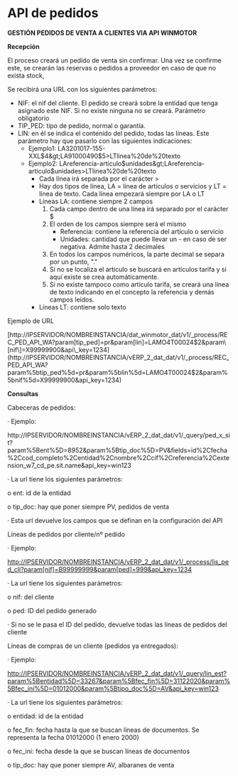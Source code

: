 # API de pedidos

**GESTIÓN PEDIDOS DE VENTA A CLIENTES VIA API WINMOTOR**

**Recepción**

El proceso creará un pedido de venta sin confirmar. Una vez se confirme este, se crearán las reservas o pedidos a proveedor en caso de que no exista stock,

Se recibirá una URL con los siguientes parámetros:

* NIF: el nif del cliente. El pedido se creará sobre la entidad que tenga asignado este NIF. Si no existe ninguna no se creará. Parámetro obligatorio
* TIP\_PED: tipo de pedido, normal o garantía.
* LIN: en él se indica el contenido del pedido, todas las líneas. Este parámetro hay que pasarlo con las siguientes indicaciones:
  * Ejemplo1: LA3201017-155-XXL$4&gt;LA91000490$5&gt;LTlinea%20de%20texto
  * Ejemplo2: LAreferencia-articulo$unidades&gt;LAreferencia-articulo$unidades&gt;LTlinea%20de%20texto
    * Cada línea irá separada por el carácter &gt;
    * Hay dos tipos de línea, LA = línea de artículos o servicios y LT = línea de texto. Cada línea empezará siempre por LA o LT
    * Líneas LA: contiene siempre 2 campos
      1. Cada campo dentro de una línea irá separado por el carácter $
      2. El orden de los campos siempre será el mismo
         * Referencia: contiene la referencia del artículo o servicio
         * Unidades: cantidad que puede llevar un - en caso de ser negativa. Admite hasta 2 decimales
      3. En todos los campos numéricos, la parte decimal se separa por un punto, "."
      4. Si no se localiza el artículo se buscará en artículos tarifa y si aquí existe se crea automáticamente.
      5. Si no existe tampoco como artículo tarifa, se creará una línea de texto indicando en el concepto la referencia y demás campos leídos.
    * Líneas LT: contiene solo texto

Ejemplo de URL

[http://IPSERVIDOR/NOMBREINSTANCIA/dat\_winmotor\_dat/v1/\_process/REC\_PED\_API\_WA?param\[tip\_ped\]=pr&param\[lin\]=LAMO4T00024$2&param\[nif\]=X99999900&api\_key=1234](http://IPSERVIDOR/NOMBREINSTANCIA/vERP_2_dat_dat/v1/_process/REC_PED_API_WA?param%5btip_ped%5d=pr&param%5blin%5d=LAMO4T00024$2&param%5bnif%5d=X99999900&api_key=1234)

**Consultas**

Cabeceras de pedidos:

·         Ejemplo:

http://IPSERVIDOR/NOMBREINSTANCIA/vERP\_2\_dat\_dat/v1/\_query/ped\_x\_sit?param%5Bent%5D=8952&param%5Btip\_doc%5D=PV&fields=id%2Cfecha%2Ccod\_completo%2Centidad%2Cnombre%2Ccif%2Creferencia%2Cextension\_w7\_cd\_pe.sit.name&api\_key=win123

·         La url tiene los siguientes parámetros:

o   ent: id de la entidad

o   tip\_doc: hay que poner siempre PV, pedidos de venta

·         Esta url devuelve los campos que se definan en la configuración del API

Líneas de pedidos por cliente/nº pedido

·         Ejemplo:

[http://IPSERVIDOR/NOMBREINSTANCIA/vERP\_2\_dat\_dat/v1/\_process/lis\_ped\_cli?param\[nif\]=B99999999&param\[ped\]=999&api\_key=1234](http://IPSERVIDOR/NOMBREINSTANCIA/vERP_2_dat_dat/v1/_process/lis_ped_cli?param%5bnif%5d=B99999999&param%5bped%5d=999&api_key=1234)

·         La url tiene los siguientes parámetros:

o    nif: del cliente

o    ped: ID del pedido generado

·         Si no se le pasa el ID del pedido, devuelve todas las líneas de pedidos del cliente

Líneas de compras de un cliente \(pedidos ya entregados\):

·         Ejemplo:

[http://IPSERVIDOR/NOMBREINSTANCIA/vERP\_2\_dat\_dat/v1/\_query/lin\_est?param%5Bentidad%5D=33267&param%5Bfec\_fin%5D=31122020&param%5Bfec\_ini%5D=01012000&param%5Btipo\_doc%5D=AV&api\_key=win123](http://IPSERVIDOR/NOMBREINSTANCIA/vERP_2_dat_dat/v1/_query/lin_est?param%5Bentidad%5D=33267&param%5Bfec_fin%5D=31122020&param%5Bfec_ini%5D=01012000&param%5Btipo_doc%5D=AV&api_key=win123)

·         La url tiene los siguientes parámetros:

o   entidad: id de la entidad

o    fec\_fin: fecha hasta la que se buscan líneas de documentos. Se representa la fecha 01012000 \(1 enero 2000\)

o    fec\_ini: fecha desde la que se buscan líneas de documentos

o    tip\_doc: hay que poner siempre AV, albaranes de venta

